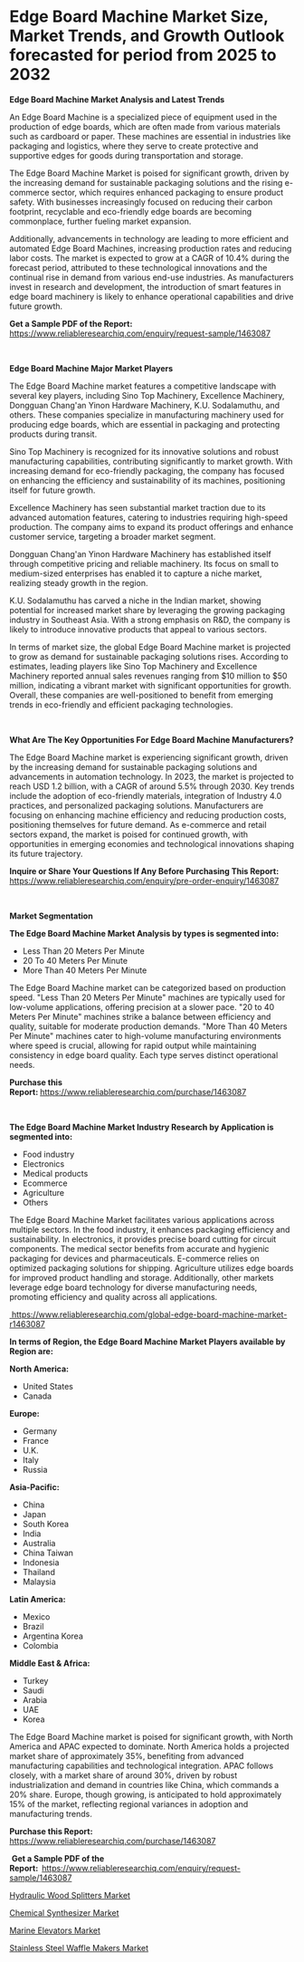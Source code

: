 <p><h1>Edge Board Machine Market Size, Market Trends, and Growth Outlook forecasted for period from 2025 to 2032</h1></p><p><strong>Edge Board Machine Market Analysis and Latest Trends</strong></p>
<p><p>An Edge Board Machine is a specialized piece of equipment used in the production of edge boards, which are often made from various materials such as cardboard or paper. These machines are essential in industries like packaging and logistics, where they serve to create protective and supportive edges for goods during transportation and storage.</p><p>The Edge Board Machine Market is poised for significant growth, driven by the increasing demand for sustainable packaging solutions and the rising e-commerce sector, which requires enhanced packaging to ensure product safety. With businesses increasingly focused on reducing their carbon footprint, recyclable and eco-friendly edge boards are becoming commonplace, further fueling market expansion. </p><p>Additionally, advancements in technology are leading to more efficient and automated Edge Board Machines, increasing production rates and reducing labor costs. The market is expected to grow at a CAGR of 10.4% during the forecast period, attributed to these technological innovations and the continual rise in demand from various end-use industries. As manufacturers invest in research and development, the introduction of smart features in edge board machinery is likely to enhance operational capabilities and drive future growth.</p></p>
<p><strong>Get a Sample PDF of the Report:&nbsp;</strong> <a href="https://www.reliableresearchiq.com/enquiry/request-sample/1463087?utm_campaign=1144&utm_medium=2&utm_source=Github&utm_content=ia&utm_term=18022025&utm_id=edge-board-machine">https://www.reliableresearchiq.com/enquiry/request-sample/1463087</a></p>
<p>&nbsp;</p>
<p><strong>Edge Board Machine Major Market Players</strong></p>
<p><p>The Edge Board Machine market features a competitive landscape with several key players, including Sino Top Machinery, Excellence Machinery, Dongguan Chang'an Yinon Hardware Machinery, K.U. Sodalamuthu, and others. These companies specialize in manufacturing machinery used for producing edge boards, which are essential in packaging and protecting products during transit.</p><p>Sino Top Machinery is recognized for its innovative solutions and robust manufacturing capabilities, contributing significantly to market growth. With increasing demand for eco-friendly packaging, the company has focused on enhancing the efficiency and sustainability of its machines, positioning itself for future growth.</p><p>Excellence Machinery has seen substantial market traction due to its advanced automation features, catering to industries requiring high-speed production. The company aims to expand its product offerings and enhance customer service, targeting a broader market segment. </p><p>Dongguan Chang'an Yinon Hardware Machinery has established itself through competitive pricing and reliable machinery. Its focus on small to medium-sized enterprises has enabled it to capture a niche market, realizing steady growth in the region.</p><p>K.U. Sodalamuthu has carved a niche in the Indian market, showing potential for increased market share by leveraging the growing packaging industry in Southeast Asia. With a strong emphasis on R&D, the company is likely to introduce innovative products that appeal to various sectors.</p><p>In terms of market size, the global Edge Board Machine market is projected to grow as demand for sustainable packaging solutions rises. According to estimates, leading players like Sino Top Machinery and Excellence Machinery reported annual sales revenues ranging from $10 million to $50 million, indicating a vibrant market with significant opportunities for growth. Overall, these companies are well-positioned to benefit from emerging trends in eco-friendly and efficient packaging technologies.</p></p>
<p>&nbsp;</p>
<p><strong>What Are The Key Opportunities For Edge Board Machine Manufacturers?</strong></p>
<p><p>The Edge Board Machine market is experiencing significant growth, driven by the increasing demand for sustainable packaging solutions and advancements in automation technology. In 2023, the market is projected to reach USD 1.2 billion, with a CAGR of around 5.5% through 2030. Key trends include the adoption of eco-friendly materials, integration of Industry 4.0 practices, and personalized packaging solutions. Manufacturers are focusing on enhancing machine efficiency and reducing production costs, positioning themselves for future demand. As e-commerce and retail sectors expand, the market is poised for continued growth, with opportunities in emerging economies and technological innovations shaping its future trajectory.</p></p>
<p><strong>Inquire or Share Your Questions If Any Before Purchasing This Report:</strong> <a href="https://www.reliableresearchiq.com/enquiry/pre-order-enquiry/1463087?utm_campaign=1144&utm_medium=2&utm_source=Github&utm_content=ia&utm_term=18022025&utm_id=edge-board-machine">https://www.reliableresearchiq.com/enquiry/pre-order-enquiry/1463087</a></p>
<p>&nbsp;</p>
<p><strong>Market Segmentation</strong></p>
<p><strong>The Edge Board Machine Market Analysis by types is segmented into:</strong></p>
<p><ul><li>Less Than 20 Meters Per Minute</li><li>20 To 40 Meters Per Minute</li><li>More Than 40 Meters Per Minute</li></ul></p>
<p><p>The Edge Board Machine market can be categorized based on production speed. "Less Than 20 Meters Per Minute" machines are typically used for low-volume applications, offering precision at a slower pace. "20 to 40 Meters Per Minute" machines strike a balance between efficiency and quality, suitable for moderate production demands. "More Than 40 Meters Per Minute" machines cater to high-volume manufacturing environments where speed is crucial, allowing for rapid output while maintaining consistency in edge board quality. Each type serves distinct operational needs.</p></p>
<p><strong>Purchase this Report:&nbsp;</strong><a href="https://www.reliableresearchiq.com/purchase/1463087?utm_campaign=1144&utm_medium=2&utm_source=Github&utm_content=ia&utm_term=18022025&utm_id=edge-board-machine">https://www.reliableresearchiq.com/purchase/1463087</a></p>
<p>&nbsp;</p>
<p><strong>The Edge Board Machine Market Industry Research by Application is segmented into:</strong></p>
<p><ul><li>Food industry</li><li>Electronics</li><li>Medical products</li><li>Ecommerce</li><li>Agriculture</li><li>Others</li></ul></p>
<p><p>The Edge Board Machine Market facilitates various applications across multiple sectors. In the food industry, it enhances packaging efficiency and sustainability. In electronics, it provides precise board cutting for circuit components. The medical sector benefits from accurate and hygienic packaging for devices and pharmaceuticals. E-commerce relies on optimized packaging solutions for shipping. Agriculture utilizes edge boards for improved product handling and storage. Additionally, other markets leverage edge board technology for diverse manufacturing needs, promoting efficiency and quality across all applications.</p></p>
<p><a href="https://www.reliableresearchiq.com/global-edge-board-machine-market-r1463087?utm_campaign=1144&utm_medium=2&utm_source=Github&utm_content=ia&utm_term=18022025&utm_id=edge-board-machine">&nbsp;https://www.reliableresearchiq.com/global-edge-board-machine-market-r1463087</a></p>
<p><strong>In terms of Region, the Edge Board Machine Market Players available by Region are:</strong></p>
<p>
    <p> <strong> North America: </strong>
        <ul>
            <li>United States</li>
            <li>Canada</li>
        </ul>
        </p> 
    <p> <strong> Europe: </strong>
        <ul>
            <li>Germany</li>
            <li>France</li>
            <li>U.K.</li>
            <li>Italy</li>
            <li>Russia</li>
        </ul>
        </p> 
    <p> <strong> Asia-Pacific: </strong>
        <ul>
            <li>China</li>
            <li>Japan</li>
            <li>South Korea</li>
            <li>India</li>
            <li>Australia</li>
            <li>China Taiwan</li>
            <li>Indonesia</li>
            <li>Thailand</li>
            <li>Malaysia</li>
        </ul>
        </p> 
    <p> <strong> Latin America: </strong>
        <ul>
            <li>Mexico</li>
            <li>Brazil</li>
            <li>Argentina Korea</li>
            <li>Colombia</li>
        </ul>
        </p> 
    <p> <strong> Middle East & Africa: </strong>
        <ul>
            <li>Turkey</li>
            <li>Saudi</li>
            <li>Arabia</li>
            <li>UAE</li>
            <li>Korea</li>
        </ul>
    </p>
    </p>
<p><p>The Edge Board Machine market is poised for significant growth, with North America and APAC expected to dominate. North America holds a projected market share of approximately 35%, benefiting from advanced manufacturing capabilities and technological integration. APAC follows closely, with a market share of around 30%, driven by robust industrialization and demand in countries like China, which commands a 20% share. Europe, though growing, is anticipated to hold approximately 15% of the market, reflecting regional variances in adoption and manufacturing trends.</p></p>
<p><strong>Purchase this Report: </strong><a href="https://www.reliableresearchiq.com/purchase/1463087?utm_campaign=1144&utm_medium=2&utm_source=Github&utm_content=ia&utm_term=18022025&utm_id=edge-board-machine">https://www.reliableresearchiq.com/purchase/1463087</a></p>
<p>&nbsp;<strong>Get a Sample PDF of the Report:&nbsp;&nbsp;</strong><a href="https://www.reliableresearchiq.com/enquiry/request-sample/1463087?utm_campaign=1144&utm_medium=2&utm_source=Github&utm_content=ia&utm_term=18022025&utm_id=edge-board-machine">https://www.reliableresearchiq.com/enquiry/request-sample/1463087</a></p>
<p><strong></strong></p>
<p><p><a href="https://github.com/sandoyjonet/Market-Research-Report-List-1/blob/main/hydraulic-wood-splitters-market.md?utm_campaign=1144&utm_medium=2&utm_source=Github&utm_content=ia&utm_term=18022025&utm_id=edge-board-machine">Hydraulic Wood Splitters Market</a></p><p><a href="https://github.com/mateyappiazo/Market-Research-Report-List-1/blob/main/chemical-synthesizer-market.md?utm_campaign=1144&utm_medium=2&utm_source=Github&utm_content=ia&utm_term=18022025&utm_id=edge-board-machine">Chemical Synthesizer Market</a></p><p><a href="https://github.com/aoiniyaloz/Market-Research-Report-List-1/blob/main/marine-elevators-market.md?utm_campaign=1144&utm_medium=2&utm_source=Github&utm_content=ia&utm_term=18022025&utm_id=edge-board-machine">Marine Elevators Market</a></p><p><a href="https://github.com/gunbybeahmg1/Market-Research-Report-List-1/blob/main/stainless-steel-waffle-makers-market.md?utm_campaign=1144&utm_medium=2&utm_source=Github&utm_content=ia&utm_term=18022025&utm_id=edge-board-machine">Stainless Steel Waffle Makers Market</a></p></p>